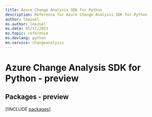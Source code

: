 ```yaml
---
title: Azure Change Analysis SDK for Python
description: Reference for Azure Change Analysis SDK for Python
author: lmazuel
ms.author: lmazuel
ms.data: 05/17/2023
ms.topic: reference
ms.devlang: python
ms.service: changeanalysis
---
```

# Azure Change Analysis SDK for Python - preview
## Packages - preview
[!INCLUDE [packages](change-analysis-index.md)]